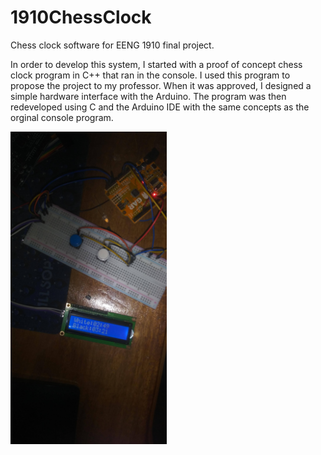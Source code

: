 # 1910ChessClock
Chess clock software for EENG 1910 final project. 

In order to develop this system, I started with a proof of concept chess clock program in C++ that ran in the console. I used this program to propose the project to my
professor. When it was approved, I designed a simple hardware interface with the Arduino. The program was then redeveloped using C and the Arduino IDE with the same
concepts as the orginal console program.

 <img src="https://github.com/jshenns/1910ChessClock/blob/main/clockPic.jpg" height="500">
